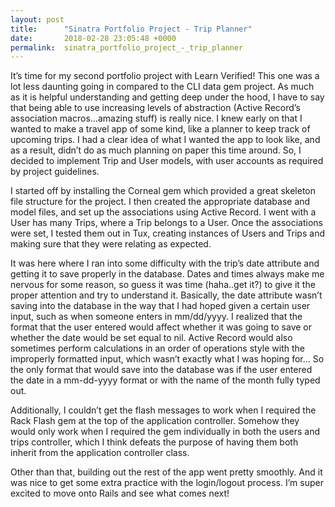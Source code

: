 ```yaml
---
layout: post
title:      "Sinatra Portfolio Project - Trip Planner"
date:       2018-02-28 23:05:48 +0000
permalink:  sinatra_portfolio_project_-_trip_planner
---
```



It’s time for my second portfolio project with Learn Verified! This one was a lot less daunting going in compared to the CLI data gem project. As much as it is helpful understanding and getting deep under the hood, I have to say that being able to use increasing levels of abstraction (Active Record’s association macros…amazing stuff) is really nice. I knew early on that I wanted to make a travel app of some kind, like a planner to keep track of upcoming trips. I had a clear idea of what I wanted the app to look like, and as a result, didn’t do as much planning on paper this time around. So, I decided to implement Trip and User models, with user accounts as required by project guidelines.

I started off by installing the Corneal gem which provided a great skeleton file structure for the project. I then created the appropriate database and model files, and set up the associations using Active Record. I went with a User has many Trips, where a Trip belongs to a User.  Once the associations were set, I tested them out in Tux, creating instances of Users and Trips and making sure that they were relating as expected. 

It was here where I ran into some difficulty with the trip’s date attribute and getting it to save properly in the database. Dates and times always make me nervous for some reason, so guess it was time (haha..get it?) to give it the proper attention and try to understand it. Basically, the date attribute wasn’t saving into the database in the way that I had hoped given a certain user input, such as when someone enters in mm/dd/yyyy. I realized that the format that the user entered would affect whether it was going to save or whether the date would be set equal to nil. Active Record would also sometimes perform calculations in an order of operations style with the improperly formatted input, which wasn’t exactly what I was hoping for… So the only format that would save into the database was if the user entered the date in a mm-dd-yyyy format or with the name of the month fully typed out. 

Additionally, I couldn’t get the flash messages to work when I required the Rack Flash gem at the top of the application controller. Somehow they would only work when I required the gem individually in both the users and trips controller, which I think defeats the purpose of having them both inherit from the application controller class.

Other than that, building out the rest of the app went pretty smoothly. And it was nice to get some extra practice with the login/logout process. I’m super excited to move onto Rails and see what comes next!
